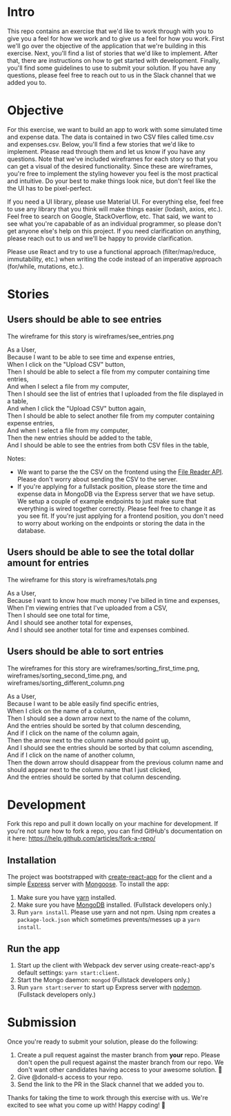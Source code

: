 # Intro

This repo contains an exercise that we'd like to work through with you to give you a feel for how we work and to give us a feel for how you work. First we'll go over the objective of the application that we're building in this exercise. Next, you'll find a list of stories that we'd like to implement. After that, there are instructions on how to get started with development. Finally, you'll find some guidelines to use to submit your solution. If you have any questions, please feel free to reach out to us in the Slack channel that we added you to.

# Objective

For this exercise, we want to build an app to work with some simulated time and expense data. The data is contained in two CSV files called time.csv and expenses.csv. Below, you'll find a few stories that we'd like to implement. Please read through them and let us know if you have any questions. Note that we've included wireframes for each story so that you can get a visual of the desired functionality. Since these are wireframes, you're free to implement the styling however you feel is the most practical and intuitive. Do your best to make things look nice, but don't feel like the the UI has to be pixel-perfect.

If you need a UI library, please use Material UI. For everything else, feel free to use any library that you think will make things easier (lodash, axios, etc.). Feel free to search on Google, StackOverflow, etc. That said, we want to see what you're capabable of as an individual programmer, so please don't get anyone else's help on this project. If you need clarification on anything, please reach out to us and we'll be happy to provide clarification.

Please use React and try to use a functional approach (filter/map/reduce, immutability, etc.) when writing the code instead of an imperative approach (for/while, mutations, etc.).

# Stories

## Users should be able to see entries

The wireframe for this story is wireframes/see_entries.png

As a User,  
Because I want to be able to see time and expense entries,  
When I click on the "Upload CSV" button,  
Then I should be able to select a file from my computer containing time entries,  
And when I select a file from my computer,  
Then I should see the list of entries that I uploaded from the file displayed in a table,  
And when I click the "Upload CSV" button again,  
Then I should be able to select another file from my computer containing expense entries,  
And when I select a file from my computer,  
Then the new entries should be added to the table,  
And I should be able to see the entries from both CSV files in the table,

Notes: 
- We want to parse the the CSV on the frontend using the [File Reader API](https://developer.mozilla.org/en-US/docs/Web/API/FileReader/readAsDataURL#Example). Please don't worry about sending the CSV to the server.
- If you're applying for a fullstack position, please store the time and expense data in MongoDB via the Express server that we have setup. We setup a couple of example endpoints to just make sure that everything is wired together correctly. Please feel free to change it as you see fit. If you're just applying for a frontend position, you don't need to worry about working on the endpoints or storing the data in the database.

## Users should be able to see the total dollar amount for entries

The wireframe for this story is wireframes/totals.png

As a User,  
Because I want to know how much money I've billed in time and expenses,  
When I'm viewing entries that I've uploaded from a CSV,  
Then I should see one total for time,  
And I should see another total for expenses,  
And I should see another total for time and expenses combined.  

## Users should be able to sort entries

The wireframes for this story are wireframes/sorting_first_time.png, wireframes/sorting_second_time.png, and wireframes/sorting_different_column.png

As a User,  
Because I want to be able easily find specific entries,  
When I click on the name of a column,  
Then I should see a down arrow next to the name of the column,  
And the entries should be sorted by that column descending,  
And if I click on the name of the column again,  
Then the arrow next to the column name should point up,  
And I should see the entries should be sorted by that column ascending,  
And if I click on the name of another column,  
Then the down arrow should disappear from the previous column name and should appear next to the column name that I just clicked,  
And the entries should be sorted by that column descending.

# Development

Fork this repo and pull it down locally on your machine for development. If you're not sure how to fork a repo, you can find GitHub's documentation on it here: https://help.github.com/articles/fork-a-repo/

## Installation

The project was bootstrapped with [create-react-app](https://github.com/facebook/create-react-app) for the client and a simple [Express](https://github.com/expressjs/express) server with [Mongoose](https://github.com/Automattic/mongoose). To install the app:

1. Make sure you have [yarn](https://yarnpkg.com/en/) installed.
2. Make sure you have [MongoDB](https://www.mongodb.com/) installed. (Fullstack developers only.)
3. Run `yarn install`. Please use yarn and not npm. Using npm creates a `package-lock.json` which sometimes prevents/messes up a `yarn install`.

## Run the app

1. Start up the client with Webpack dev server using create-react-app's default settings: `yarn start:client`.
2. Start the Mongo daemon: `mongod` (Fullstack developers only.)
3. Run `yarn start:server` to start up Express server with [nodemon](https://github.com/remy/nodemon). (Fullstack developers only.)

# Submission

Once you're ready to submit your solution, please do the following:

1. Create a pull request against the master branch from **your** repo. Please don't open the pull request against the master branch from our repo. We don't want other candidates having access to your awesome solution. :eyes:
2. Give @donald-s access to your repo.
3. Send the link to the PR in the Slack channel that we added you to.

Thanks for taking the time to work through this exercise with us. We're excited to see what you come up with! Happy coding! :rocket:

